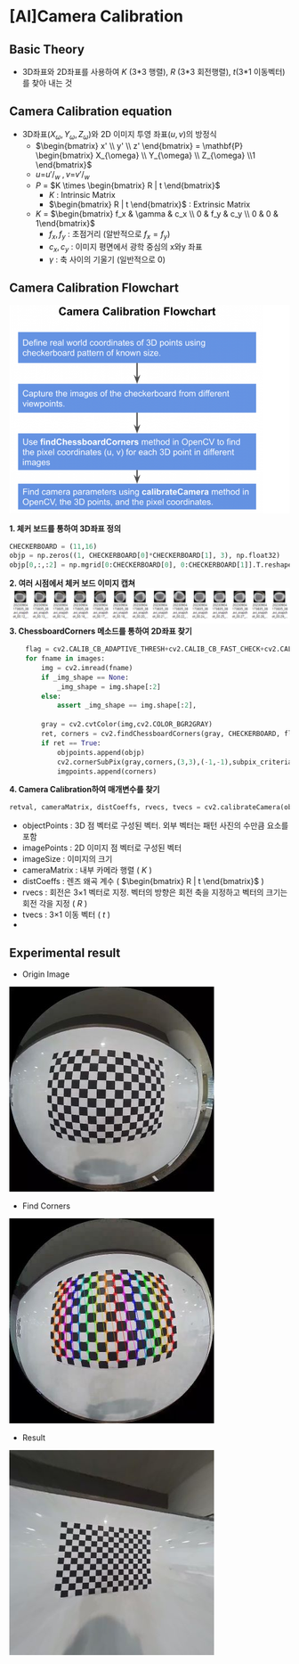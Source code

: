 # [AI]Camera Calibration
## Basic Theory
* 3D좌표와 2D좌표를 사용하여 $K$ (3\*3 행렬), $R$ (3\*3 회전행렬), $t$(3\*1 이동벡터)를 찾아 내는 것
## Camera Calibration equation
* 3D좌표$( X_{\omega},  Y_{\omega},  Z_{\omega})$와 2D 이미지 투영 좌표$(u,v)$의 방정식
  -  $\begin{bmatrix} x' \\ y' \\ z' \end{bmatrix} = \mathbf{P} \begin{bmatrix} X_{\omega} \\ Y_{\omega} \\ Z_{\omega} \\1  \end{bmatrix}$
  -  $u$=$u'/_w$ $,  v$=$v'/_w$ 
  - $P$ = $K \times \begin{bmatrix} R | t \end{bmatrix}$ 
    - $K$ : Intrinsic Matrix 
    - $\begin{bmatrix} R | t \end{bmatrix}$ : Extrinsic Matrix
  - $K$ = $\begin{bmatrix} f_x & \gamma & c_x \\ 0 & f_y & c_y \\ 0 & 0 & 1\end{bmatrix}$
    - $f_x , f_y$ : 초점거리 (알반적으로 $f_x = f_y$)
    - $c_x , c_y$ : 이미지 평면에서 광학 중심의 x와y 좌표
    - $\gamma$ : 축 사이의 기울기 (일반적으로 0)

## Camera Calibration Flowchart
![camearacalibration1](/assets/img/cameracalibration1.png)

**1. 체커 보드를 통하여 3D좌표 정의**
```python
CHECKERBOARD = (11,16)
objp = np.zeros((1, CHECKERBOARD[0]*CHECKERBOARD[1], 3), np.float32)
objp[0,:,:2] = np.mgrid[0:CHECKERBOARD[0], 0:CHECKERBOARD[1]].T.reshape(-1, 2)
```
**2. 여러 시점에서 체커 보드 이미지 캡쳐**
![camearacalibration3](/assets/img/cameracalibration3.png)
**3. ChessboardCorners 메소드를 통하여 2D좌표 찾기**
```python
    flag = cv2.CALIB_CB_ADAPTIVE_THRESH+cv2.CALIB_CB_FAST_CHECK+cv2.CALIB_CB_NORMALIZE_IMAGE
    for fname in images:
        img = cv2.imread(fname)
        if _img_shape == None:
            _img_shape = img.shape[:2]
        else:
            assert _img_shape == img.shape[:2], 

        gray = cv2.cvtColor(img,cv2.COLOR_BGR2GRAY)
        ret, corners = cv2.findChessboardCorners(gray, CHECKERBOARD, flag)
        if ret == True:
            objpoints.append(objp)
            cv2.cornerSubPix(gray,corners,(3,3),(-1,-1),subpix_criteria)
            imgpoints.append(corners)
```
**4. Camera Calibration하여 매개변수를 찾기**
```python
retval, cameraMatrix, distCoeffs, rvecs, tvecs = cv2.calibrateCamera(objectPoints, imagePoints, imageSize)
```
  - objectPoints : 3D 점 벡터로 구성된 벡터. 외부 벡터는 패턴 사진의 수만큼 요소를 포함
  - imagePoints : 2D 이미지 점 벡터로 구성된 벡터
  - imageSize : 이미지의 크기
  - cameraMatrix : 내부 카메라 행렬 ( $K$ )
  - distCoeffs : 렌즈 왜곡 계수 ( $\begin{bmatrix} R | t \end{bmatrix}$ )
  - rvecs : 회전은 3×1 벡터로 지정. 벡터의 방향은 회전 축을 지정하고 벡터의 크기는 회전 각을 지정 ( $R$ )
  - tvecs : 3×1 이동 벡터 ( $t$ )
  - 
## Experimental result
  - Origin Image

![cali6](/assets/img/cali6.jpg)

  - Find Corners

![cali5](/assets/img/cali5.jpg)

  - Result
    
![cali4](/assets/img/cali4.jpg)
